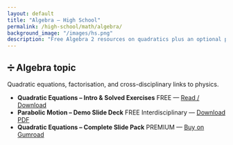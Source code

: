 ```yaml
---
layout: default
title: "Algebra – High School"
permalink: /high-school/math/algebra/
background_image: "/images/hs.png"
description: "Free Algebra 2 resources on quadratics plus an optional premium slide deck."
---
```


<div class="content-box">
  <h2>➗ Algebra <span class="badge">topic</span></h2>
  <p>Quadratic equations, factorisation, and cross-disciplinary links to physics.</p>
</div>

<ul class="resource-list">

  <li>
    <strong>Quadratic Equations – Intro &amp; Solved Exercises</strong>
    <span class="badge free">FREE</span>
    — <a href="/high-school/math/algebra/quadratic-equations-intro/">Read / Download</a>
  </li>

  <li>
    <strong>Parabolic Motion – Demo Slide Deck</strong>
    <span class="badge free">FREE</span>
    <span class="badge inter">Interdisciplinary</span>
    — <a href="/high-school/math/algebra/parabolic-motion-demo.pdf" target="_blank">Download PDF</a>
  </li>

  <li>
    <strong>Quadratic Equations – Complete Slide Pack</strong>
    <span class="badge premium">PREMIUM</span>
    — <a href="https://gumroad.com/quad-pack" target="_blank">Buy on Gumroad</a>
  </li>

</ul>

<div cla
::contentReference[oaicite:0]{index=0}
